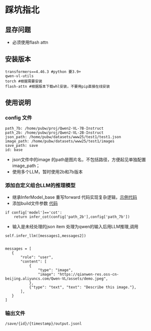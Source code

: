 # 踩坑指北

## 显存问题
- 必须使用flash attn

## 安装版本
 ```
 transformers==4.46.3 #python 要3.9+
 qwen-vl-utils
 torch #根据需要安装
 flash-attn #根据版本下载whl安装，不要用pip直接在线安装
 ```

## 使用说明
### config 文件
```
path_7b: /home/pubw/proj/Qwen2-VL-7B-Instruct
path_2b: /home/pubw/proj/Qwen2-VL-2B-Instruct
json_path: /home/pubw/datasets/www25/test1/test1.json
image_path: /home/pubw/datasets/www25/test1/images
save_path: save
id: base
```
- json文件中的image 的path是图片名，不包括路径，方便起见单独配置image_path；
- 使用多个LLM，暂时使用2b和7b版本

### 添加自定义组合LLM的推理模型
- 继承InferModel_base 重写forward 代码实现复杂逻辑，[示例代码](model/infer_cot.py)
- 添加build文件参数 [代码](builder/inferModel_builder.py)
```
if config['model']=='cot':
    return infer_cot(config['path_2b'],config['path_7b'])
```
 - 输入是未经处理的json item 处理为qwen的输入后用LLM推理,调用
 ```
 self.infer_llm([messages1,messages2])


 messages = [
    {
        "role": "user",
        "content": [
            {
                "type": "image",
                "image": "https://qianwen-res.oss-cn-beijing.aliyuncs.com/Qwen-VL/assets/demo.jpeg",
            },
            {"type": "text", "text": "Describe this image."},
        ],
    }
]
 ```

 ### 输出文件
```
/save/{id}/{timestamp}/output.jsonl
```
 